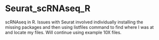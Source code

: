 # Seurat_scRNAseq_R
scRNAseq in R. Issues with Seurat involved individually installing the missing packages and then using listfiles command to find where I was at and locate my files. Will continue using example 10X files.
